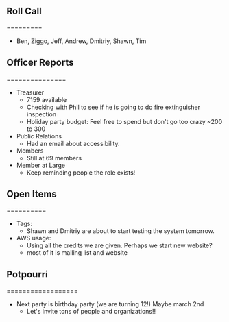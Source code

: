 
## Roll Call
=========
- Ben, Ziggo, Jeff, Andrew, Dmitriy, Shawn, Tim
  
## Officer Reports
===============
- Treasurer
  - 7159 available
  - Checking with Phil to see if he is going to do fire extinguisher inspection
  - Holiday party budget: Feel free to spend but don't go too crazy ~200 to 300
- Public Relations
  - Had an email about accessibility.
- Members
  - Still at 69 members
- Member at Large
  - Keep reminding people the role exists!

## Open Items
==========
- Tags:
  - Shawn and Dmitriy are about to start testing the system tomorrow.
- AWS usage:
  - Using all the credits we are given. Perhaps we start new website?
  - most of it is mailing list and website

## Potpourri
==================
- Next party is birthday party (we are turning 12!) Maybe march 2nd
  - Let's invite tons of people and organizations!!
